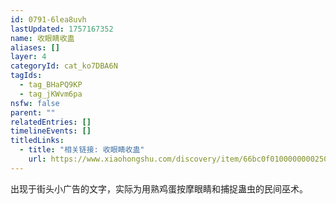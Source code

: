 ```yaml
---
id: 0791-6lea8uvh
lastUpdated: 1757167352
name: 收眼睛收蛊
aliases: []
layer: 4
categoryId: cat_ko7DBA6N
tagIds:
  - tag_BHaPQ9KP
  - tag_jKWvm6pa
nsfw: false
parent: ""
relatedEntries: []
timelineEvents: []
titledLinks:
  - title: "相关链接: 收眼睛收蛊"
    url: https://www.xiaohongshu.com/discovery/item/66bc0f0100000000250312b7?app_platform=android&ignoreEngage=true&app_version=8.50.1&share_from_user_hidden=true&xsec_source=app_share&type=normal&xsec_token=CBBw29gOxQR-H1G2FSk-qdjGtCXZ9X7qm6is3S1OAwRE8=&author_share=1&xhsshare=QQ&shareRedId=ODc0Mzk5PUA2NzUyOTgwNjY0OTc3SD5N&apptime=1724393781&share_id=c4da562c442b4c58aa5d01258480b39f
---
```


出现于街头小广告的文字，实际为用熟鸡蛋按摩眼睛和捕捉蛊虫的民间巫术。